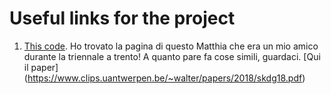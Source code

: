 # Useful links for the project

1. [This code](https://github.com/paintception/Deep-Transfer-Learning-for-Art-Classification-Problems). Ho trovato la pagina di questo Matthia che era un mio amico durante la triennale a trento! A quanto pare fa cose simili, guardaci. [Qui il paper] (https://www.clips.uantwerpen.be/~walter/papers/2018/skdg18.pdf)

